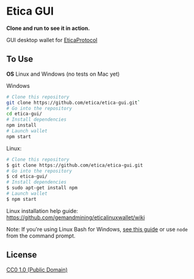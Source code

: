 # Etica GUI

**Clone and run to see it in action.**

GUI desktop wallet for [EticaProtocol](https://www.eticaprotocol.org/)

## To Use

**OS**
Linux and Windows
(no tests on Mac yet)


Windows
```bash
# Clone this repository
git clone https://github.com/etica/etica-gui.git`
# Go into the repository
cd etica-gui/
# Install dependencies
npm install
# Launch wallet
npm start
```

Linux:
```bash
# Clone this repository
$ git clone https://github.com/etica/etica-gui.git
# Go into the repository
$ cd etica-gui/
# Install dependencies
$ sudo apt-get install npm
# Launch wallet
$ npm start
```
Linux installation help guide: https://github.com/gemandmining/eticalinuxwallet/wiki

Note: If you're using Linux Bash for Windows, [see this guide](https://www.howtogeek.com/261575/how-to-run-graphical-linux-desktop-applications-from-windows-10s-bash-shell/) or use `node` from the command prompt.


## License

[CC0 1.0 (Public Domain)](LICENSE.md)
